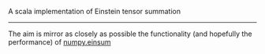 A scala implementation of Einstein tensor summation 
____________________________________________________


The aim is mirror as closely as possible the functionality (and hopefully the performance) of [numpy.einsum](https://numpy.org/doc/stable/reference/generated/numpy.einsum.html)


